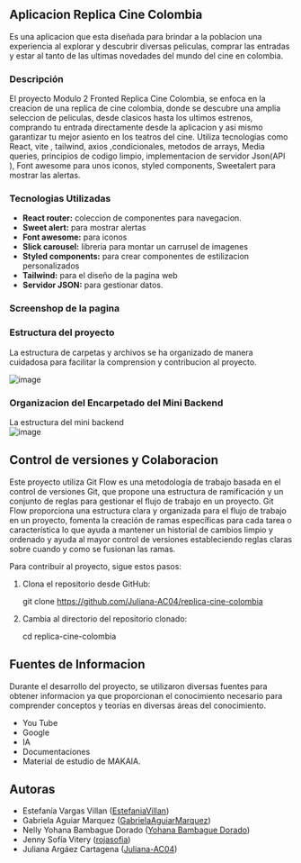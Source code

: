 
## Aplicacion Replica Cine Colombia

Es una aplicacion que esta diseñada para brindar a la poblacion una experiencia al explorar y descubrir diversas peliculas, comprar las entradas y estar al tanto de las ultimas novedades
del mundo del cine en colombia.

### Descripción
El proyecto Modulo 2 Fronted Replica Cine Colombia, se enfoca en la creacion de una replica de cine colombia, donde se descubre una amplia seleccion de peliculas, desde clasicos hasta los
ultimos estrenos, comprando tu entrada directamente desde la aplicacion y asi mismo garantizar tu mejor asiento en los teatros del cine. Utiliza tecnologias como React, vite , tailwind, axios ,condicionales, metodos de arrays, Media queries, principios de codigo limpio, implementacion de servidor Json(API ), Font awesome para unos iconos, styled components, Sweetalert para mostrar las alertas.

### Tecnologias Utilizadas
- **React router:** coleccion de componentes para navegacion.
- **Sweet alert:** para mostrar alertas
- **Font awesome:**  para iconos
- **Slick carousel:**  libreria para montar un carrusel de imagenes 
- **Styled components:**  para crear componentes de estilizacion personalizados
- **Tailwind:**  para el diseño de la pagina web
- **Servidor JSON:**  para  gestionar datos.

### Screenshop de la pagina 



### Estructura del proyecto
La estructura de carpetas y archivos se ha organizado de manera cuidadosa para facilitar la comprension y contribucion al proyecto.

![image](https://github.com/Juliana-AC04/replica-cine-colombia/assets/79147078/561af172-cac7-4293-9ffb-2dfb2bd4f9fa)

### Organizacion del Encarpetado del Mini Backend
La estructura del mini backend <br>
![image](https://github.com/Juliana-AC04/replica-cine-colombia/assets/79147078/8da9a294-6c78-4efe-865a-dc33247dc2a9)



## Control de versiones y Colaboracion 

Este proyecto utiliza Git Flow es una metodología de trabajo basada en el control de versiones Git, que propone una estructura de ramificación y un conjunto de reglas para gestionar el flujo de trabajo en un proyecto. Git Flow proporciona una estructura clara y organizada para el flujo de trabajo en un proyecto, fomenta la creación de ramas específicas para cada tarea o característica lo que ayuda a mantener un historial de cambios limpio y ordenado y ayuda al mayor control de versiones estableciendo reglas claras sobre cuando y como se fusionan las ramas.

Para contribuir al proyecto, sigue estos pasos:
1. Clona el repositorio desde GitHub:

   git clone https://github.com/Juliana-AC04/replica-cine-colombia
 
2. Cambia al directorio del repositorio clonado:
   
   cd replica-cine-colombia

## Fuentes de Informacion
Durante el desarrollo del proyecto, se utilizaron diversas fuentes para obtener informacion ya que proporcionan el conocimiento necesario para comprender conceptos y teorías  en diversas áreas del conocimiento.
- You Tube
- Google
- IA
- Documentaciones
- Material de estudio de MAKAIA.

## Autoras
- Estefanía Vargas Villan ([EstefaniaVillan](https://github.com/EstefaniaVillan))
- Gabriela Aguiar Marquez ([GabrielaAguiarMarquez](https://github.com/GabrielaAguiarMarquez))
- Nelly Yohana Bambague Dorado ([Yohana Bambague Dorado](https://github.com/nybambague))
- Jenny Sofía Vitery ([rojasofia](https://github.com/rojasofia))
- Juliana Argáez Cartagena ([Juliana-AC04](https://github.com/Juliana-AC04))
